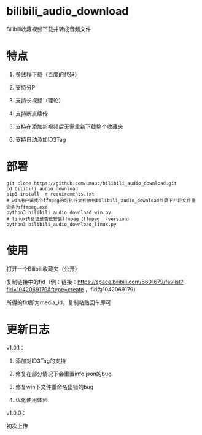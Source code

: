 # bilibili_audio_download
Bilibili收藏视频下载并转成音频文件

# 特点
1. 多线程下载（百度的代码）

2. 支持分P

3. 支持长视频（理论）

4. 支持断点续传

5. 支持在添加新视频后无需重新下载整个收藏夹

6. 支持自动添加ID3Tag

# 部署
```
git clone https://github.com/umauc/bilibili_audio_download.git
cd bilibili_audio_download
pip3 install -r requirements.txt
# win用户请找个ffmpeg的可执行文件放到bilibili_audio_download目录下并将文件重命名为ffmpeg.exe
python3 bilibili_audio_download_win.py
# linux请验证是否已安装ffmpeg（ffmpeg  -version）
python3 bilibili_audio_download_linux.py
```

# 使用
打开一个Bilibili收藏夹（公开）

复制链接中的fid（例：链接：https://space.bilibili.com/6601679/favlist?fid=1042069179&ftype=create ，fid为1042069179）

所得的fid即为media_id，复制粘贴回车即可

# 更新日志
v1.0.1：

1. 添加对ID3Tag的支持

2. 修复在部分情况下会重置info.json的bug

3. 修复win下文件重命名出错的bug

4. 优化使用体验

v1.0.0：

初次上传